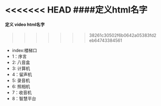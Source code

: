 <<<<<<< HEAD
####定义html名字 
=======
#### 定义 video html名字
>>>>>>> 38261c30502f6b0642a05383fd2eb64743384561
- index:楼梯口
- 1：序言
- 2: 八音盒
- 3: 计算机
- 4：留声机
- 5: 录音机
- 6: 照相机
- 7：收音机
- 8：智慧平台
